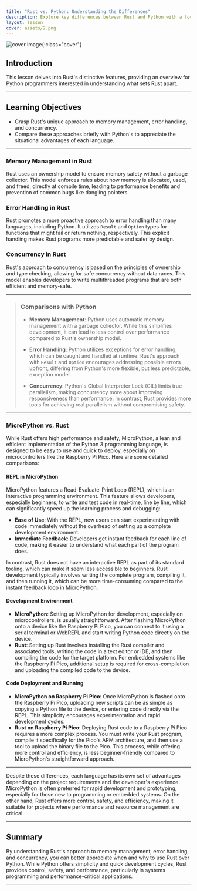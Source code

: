 ```yaml
---
title: "Rust vs. Python: Understanding the Differences"
description: Explore key differences between Rust and Python with a focus on Rust's features and a summary comparison with Python.
layout: lesson
cover: assets/2.png
---
```


![cover image]({{page.cover}}){:class="cover"}

## Introduction

This lesson delves into Rust's distinctive features, providing an overview for Python programmers interested in understanding what sets Rust apart.

---

## Learning Objectives

- Grasp Rust's unique approach to memory management, error handling, and concurrency.
- Compare these approaches briefly with Python's to appreciate the situational advantages of each language.

---

### Memory Management in Rust

Rust uses an ownership model to ensure memory safety without a garbage collector. This model enforces rules about how memory is allocated, used, and freed, directly at compile time, leading to performance benefits and prevention of common bugs like dangling pointers.

### Error Handling in Rust

Rust promotes a more proactive approach to error handling than many languages, including Python. It utilizes `Result` and `Option` types for functions that might fail or return nothing, respectively. This explicit handling makes Rust programs more predictable and safer by design.

### Concurrency in Rust

Rust's approach to concurrency is based on the principles of ownership and type checking, allowing for safe concurrency without data races. This model enables developers to write multithreaded programs that are both efficient and memory-safe.

---

> ### Comparisons with Python
>
> - **Memory Management**: Python uses automatic memory management with a garbage collector. While this simplifies development, it can lead to less control over performance compared to Rust's ownership model.
>
> - **Error Handling**: Python utilizes exceptions for error handling, which can be caught and handled at runtime. Rust's approach with `Result` and `Option` encourages addressing possible errors upfront, differing from Python's more flexible, but less predictable, exception model.
>
> - **Concurrency**: Python's Global Interpreter Lock (GIL) limits true parallelism, making concurrency more about improving responsiveness than performance. In contrast, Rust provides more tools for achieving real parallelism without compromising safety.

---

### MicroPython vs. Rust

While Rust offers high performance and safety, MicroPython, a lean and efficient implementation of the Python 3 programming language, is designed to be easy to use and quick to deploy, especially on microcontrollers like the Raspberry Pi Pico. Here are some detailed comparisons:

#### REPL in MicroPython

MicroPython features a Read-Evaluate-Print Loop (REPL), which is an interactive programming environment. This feature allows developers, especially beginners, to write and test code in real-time, line by line, which can significantly speed up the learning process and debugging:

- **Ease of Use**: With the REPL, new users can start experimenting with code immediately without the overhead of setting up a complete development environment.
- **Immediate Feedback**: Developers get instant feedback for each line of code, making it easier to understand what each part of the program does.

In contrast, Rust does not have an interactive REPL as part of its standard tooling, which can make it seem less accessible to beginners. Rust development typically involves writing the complete program, compiling it, and then running it, which can be more time-consuming compared to the instant feedback loop in MicroPython.

#### Development Environment

- **MicroPython**: Setting up MicroPython for development, especially on microcontrollers, is usually straightforward. After flashing MicroPython onto a device like the Raspberry Pi Pico, you can connect to it using a serial terminal or WebREPL and start writing Python code directly on the device.
- **Rust**: Setting up Rust involves installing the Rust compiler and associated tools, writing the code in a text editor or IDE, and then compiling the code for the target platform. For embedded systems like the Raspberry Pi Pico, additional setup is required for cross-compilation and uploading the compiled code to the device.

#### Code Deployment and Running

- **MicroPython on Raspberry Pi Pico**: Once MicroPython is flashed onto the Raspberry Pi Pico, uploading new scripts can be as simple as copying a Python file to the device, or entering code directly via the REPL. This simplicity encourages experimentation and rapid development cycles.
- **Rust on Raspberry Pi Pico**: Deploying Rust code to a Raspberry Pi Pico requires a more complex process. You must write your Rust program, compile it specifically for the Pico's ARM architecture, and then use a tool to upload the binary file to the Pico. This process, while offering more control and efficiency, is less beginner-friendly compared to MicroPython's straightforward approach.

---

Despite these differences, each language has its own set of advantages depending on the project requirements and the developer's experience. MicroPython is often preferred for rapid development and prototyping, especially for those new to programming or embedded systems. On the other hand, Rust offers more control, safety, and efficiency, making it suitable for projects where performance and resource management are critical.


---

## Summary

By understanding Rust's approach to memory management, error handling, and concurrency, you can better appreciate when and why to use Rust over Python. While Python offers simplicity and quick development cycles, Rust provides control, safety, and performance, particularly in systems programming and performance-critical applications.

---

